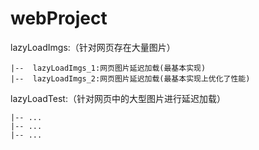 # webProject

lazyLoadImgs:（针对网页存在大量图片）

    |--  lazyLoadImgs_1:网页图片延迟加载(最基本实现)
    |--  lazyLoadImgs_2:网页图片延迟加载(最基本实现上优化了性能)

lazyLoadTest:（针对网页中的大型图片进行延迟加载）

    |-- ...
    |-- ...
    |-- ...
